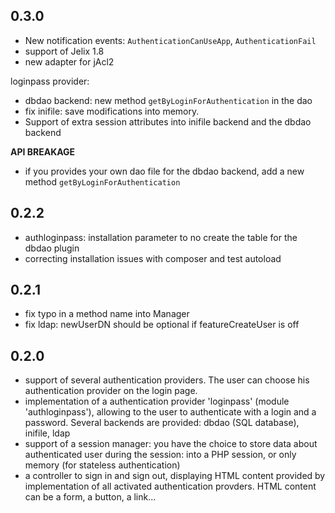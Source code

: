 
0.3.0
-----

- New notification events: `AuthenticationCanUseApp`, `AuthenticationFail`
- support of Jelix 1.8
- new adapter for jAcl2

loginpass provider:

- dbdao backend: new method `getByLoginForAuthentication` in the dao
- fix inifile: save modifications into memory.
- Support of extra session attributes into inifile backend and the dbdao backend

**API BREAKAGE**

- if you provides your own dao file for the dbdao backend, add a new method `getByLoginForAuthentication`


0.2.2
-----

- authloginpass: installation parameter to no create the table for the dbdao plugin
- correcting installation issues with composer and test autoload

0.2.1
-----

- fix typo in a method name into Manager
- fix ldap: newUserDN should be optional if featureCreateUser is off

0.2.0
------

- support of several authentication providers. The user can choose his authentication provider on the login page.
- implementation of a authentication provider 'loginpass' (module 'authloginpass'), allowing to the user to
  authenticate with a login and a password. Several backends are provided: dbdao (SQL database), inifile, ldap
- support of a session manager: you have the choice to store data about authenticated user during the session: into a PHP session, or only memory (for stateless authentication)
- a controller to sign in and sign out, displaying HTML content provided by implementation of all activated authentication provders. HTML content can be a form, a button, a link...
